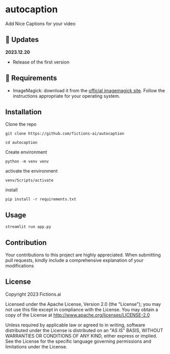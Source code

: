 # autocaption

Add Nice Captions for your video

## 🚀 Updates
**2023.12.20**
- Release of the first version

## 🔗 Requirements

- ImageMagick: download it from the [official imagemagick site](https://imagemagick.org/script/download.php). Follow the instructions appropriate for your operating system.

##  Installation

Clone the repo

    git clone https://github.com/fictions-ai/autocaption

    cd autocaption

Create environment

    python -m venv venv

activate the environment

    venv/Scripts/activate

install

    pip install -r requirements.txt

    

##  Usage

    streamlit run app.py


## Contribution

Your contributions to this project are highly appreciated. When submitting pull requests, kindly include a comprehensive explanation of your modifications

##  License

Copyright 2023 Fictions.ai 

Licensed under the Apache License, Version 2.0 (the "License");
you may not use this file except in compliance with the License.
You may obtain a copy of the License at http://www.apache.org/licenses/LICENSE-2.0

Unless required by applicable law or agreed to in writing, software
distributed under the License is distributed on an "AS IS" BASIS,
WITHOUT WARRANTIES OR CONDITIONS OF ANY KIND, either express or implied.
See the License for the specific language governing permissions and
limitations under the License.
